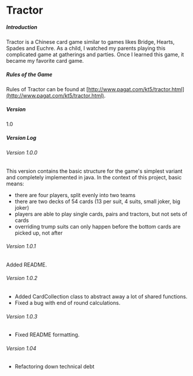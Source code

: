# Tractor
##### Introduction
Tractor is a Chinese card game similar to games likes Bridge, Hearts, Spades and Euchre. As a child, I watched my parents playing this complicated game at gatherings and parties. Once I learned this game, it became my favorite card game. 

##### Rules of the Game
Rules of Tractor can be found at [http://www.pagat.com/kt5/tractor.html](http://www.pagat.com/kt5/tractor.html).

##### Version
1.0 

##### Version Log

###### Version 1.0.0
This version contains the basic structure for the game's simplest variant and completely implemented in java. In the context of this project, basic means:
- there are four players, split evenly into two teams
- there are two decks of 54 cards (13 per suit, 4 suits, small joker, big joker)
- players are able to play single cards, pairs and tractors, but not sets of cards
- overriding trump suits can only happen before the bottom cards are picked up, not after

###### Version 1.0.1
Added README.

###### Version 1.0.2
- Added CardCollection class to abstract away a lot of shared functions.
- Fixed a bug with end of round calculations.

###### Version 1.0.3
- Fixed README formatting.

###### Version 1.04
- Refactoring down technical debt

[Pagat]:<http://www.pagat.com/kt5/tractor.html>